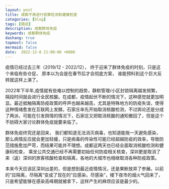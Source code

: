 ```yaml
---
layout: post
title: 成都不再进行核算检测和健康检查
categories: [blog]
tags: [随说]
description: 成都群体免疫
keywords: 成都群体免疫
dashang: true
topmost: false
mermaid: false
date:  2022-12-8 21:00:00 +0800
---
```


疫情已经过去三年（2019/12 - 2022/12）， 终于迎来了群体免疫的时刻，只是这个来临有些仓促， 原本以为会是在春节后才会彻底方案， 谁能预料到这个巨大反转就这样上演了。

<!-- more -->

2022年下半年,疫情就有些难以控制的趋势，静默管理/小区封锁隔离越发频繁，隔段时间就会进行全民核酸。在成都，疫情起伏不断的情况下，这种感觉就更加明显。最近抵触隔离防疫政策的呼声也越来越高，尤其是特殊地方的防疫失误，使得这种情绪愈发在互联网上发酵。石家庄率先开始取消核酸检测，不过舆论还是分成了两派，可能在引发舆情的情况下，石家庄又把取消核酸的通知撤回了，但是这个不妨碍大家讨论群体免疫就要来临了。

群体免疫终究还是回来， 我们都知道无法消灭病毒，也知道能拖一天避免感染，那么病情反应就会更加轻缓，只是病毒的传染性可能已经超越防疫的效率，导致防范措施愈加严苛，而结果可能并不理想。成都这两天也已经全面取消核酸检测和健康码检查， 乘坐公共交通已经不再需要初始任何防疫相关核查，深圳更是取消了来（返）深圳的旅客核酸检查和隔离，各地的大城市也相继取消各种防疫政策。

本来今天应该区深圳出差的，但是想到最近疫情情况，还是果断放弃了参展。以前的”应隔离，尽隔离“变成了现在的”应感染，尽感染“，楼下夜市的烟火气回来了， 只是希望能够在感染高峰期就被拿下，这样产生的麻烦应该是最少的。

